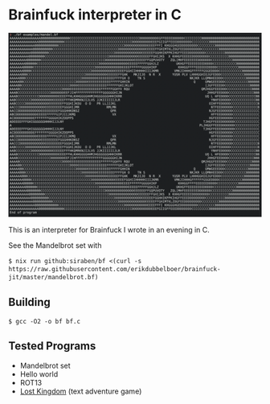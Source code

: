 # Brainfuck interpreter in C

![Mandelbrot set program](./mandel.png)

This is an interpreter for Brainfuck I wrote in an evening in C.

See the Mandelbrot set with

```ShellSession
$ nix run github:siraben/bf <(curl -s https://raw.githubusercontent.com/erikdubbelboer/brainfuck-jit/master/mandelbrot.bf)
```

## Building
```ShellSession
$ gcc -O2 -o bf bf.c
```

## Tested Programs
- Mandelbrot set
- Hello world
- ROT13
- [Lost Kingdom](https://github.com/rdebath/LostKingdom) (text
  adventure game)
